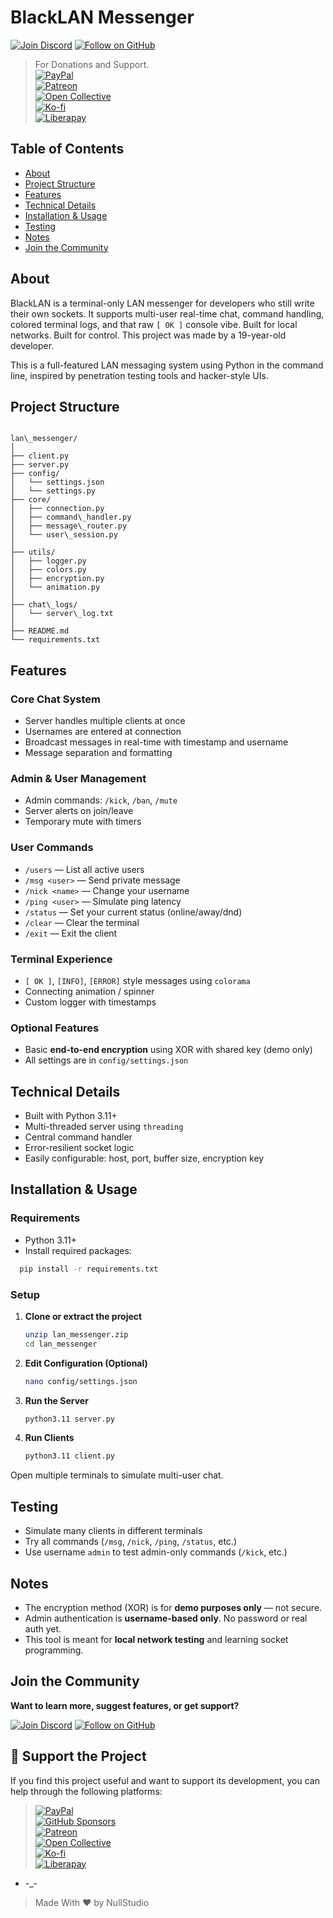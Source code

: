 

# BlackLAN Messenger


[![Join Discord](https://img.shields.io/badge/Join%20Discord-7289DA?style=for-the-badge&logo=discord&logoColor=white)](https://discord.gg/YOUR_INVITE_CODE)
[![Follow on GitHub](https://img.shields.io/badge/Follow%20on-GitHub-181717?style=for-the-badge&logo=github&logoColor=white)](https://github.com/NullStudio-dev)

> For Donations and Support. <br>
[![PayPal](https://img.shields.io/badge/PayPal-Donate-blue.svg?logo=paypal)](https://paypal.me/ayoubzel)  
[![Patreon](https://img.shields.io/badge/Patreon-Support-orange.svg?logo=patreon)](https://patreon.com/NullStudio001)  
[![Open Collective](https://img.shields.io/badge/Open%20Collective-Contribute-9cf.svg?logo=open-collective)](https://opencollective.com/rdxfgxy1)  
[![Ko-fi](https://img.shields.io/badge/Ko--fi-Donate-ff5f5f?logo=ko-fi)](https://ko-fi.com/kyrosdev)  
[![Liberapay](https://img.shields.io/badge/Liberapay-Donate-yellow.svg?logo=liberapay)](https://liberapay.com/kyros)  




## Table of Contents

* [About](#about) 
* [Project Structure](#project-structure)
* [Features](#features)
* [Technical Details](#technical-details)
* [Installation & Usage](#installation--usage)
* [Testing](#testing)
* [Notes](#notes)
* [Join the Community](#join-the-community)



## About

BlackLAN is a terminal-only LAN messenger for developers who still write their own sockets. It supports multi-user real-time chat, command handling, colored terminal logs, and that raw `[ OK ]` console vibe. Built for local networks. Built for control. This project was made by a 19-year-old developer.

This is a full-featured LAN messaging system using Python in the command line, inspired by penetration testing tools and hacker-style UIs.



## Project Structure

```

lan\_messenger/
│
├── client.py
├── server.py
├── config/
│   └── settings.json
│   └── settings.py
├── core/
│   ├── connection.py
│   ├── command\_handler.py
│   ├── message\_router.py
│   └── user\_session.py
│
├── utils/
│   ├── logger.py
│   ├── colors.py
│   ├── encryption.py
│   └── animation.py
│
├── chat\_logs/
│   └── server\_log.txt
│
├── README.md
└── requirements.txt

````



## Features

### Core Chat System

* Server handles multiple clients at once
* Usernames are entered at connection
* Broadcast messages in real-time with timestamp and username
* Message separation and formatting

### Admin & User Management

* Admin commands: `/kick`, `/ban`, `/mute`
* Server alerts on join/leave
* Temporary mute with timers

### User Commands

* `/users` — List all active users  
* `/msg <user>` — Send private message  
* `/nick <name>` — Change your username  
* `/ping <user>` — Simulate ping latency  
* `/status` — Set your current status (online/away/dnd)  
* `/clear` — Clear the terminal  
* `/exit` — Exit the client

### Terminal Experience

* `[ OK ]`, `[INFO]`, `[ERROR]` style messages using `colorama`
* Connecting animation / spinner
* Custom logger with timestamps

### Optional Features

* Basic **end-to-end encryption** using XOR with shared key (demo only)
* All settings are in `config/settings.json`



## Technical Details

* Built with Python 3.11+
* Multi-threaded server using `threading`
* Central command handler
* Error-resilient socket logic
* Easily configurable: host, port, buffer size, encryption key



## Installation & Usage

### Requirements

* Python 3.11+
* Install required packages:

```bash
  pip install -r requirements.txt
```

### Setup

1. **Clone or extract the project**

   ```bash
   unzip lan_messenger.zip
   cd lan_messenger
   ```

2. **Edit Configuration (Optional)**

   ```bash
   nano config/settings.json
   ```

3. **Run the Server**

   ```bash
   python3.11 server.py
   ```

4. **Run Clients**

   ```bash
   python3.11 client.py
   ```

Open multiple terminals to simulate multi-user chat.



## Testing

* Simulate many clients in different terminals
* Try all commands (`/msg`, `/nick`, `/ping`, `/status`, etc.)
* Use username `admin` to test admin-only commands (`/kick`, etc.)



## Notes

* The encryption method (XOR) is for **demo purposes only** — not secure.
* Admin authentication is **username-based only**. No password or real auth yet.
* This tool is meant for **local network testing** and learning socket programming.

## Join the Community

**Want to learn more, suggest features, or get support?**

[![Join Discord](https://img.shields.io/badge/Join%20Discord-7289DA?style=for-the-badge&logo=discord&logoColor=white)](https://discord.gg/YOUR_INVITE_CODE)
[![Follow on GitHub](https://img.shields.io/badge/Follow%20on-GitHub-181717?style=for-the-badge&logo=github&logoColor=white)](https://github.com/NullStudio-dev)

## 💖 Support the Project

If you find this project useful and want to support its development, you can help through the following platforms:

>[![PayPal](https://img.shields.io/badge/PayPal-Donate-blue.svg?logo=paypal)](https://paypal.me/ayoubzel)  
[![GitHub Sponsors](https://img.shields.io/badge/Sponsor-GitHub-333.svg?logo=github)](https://github.com/sponsors/RDXFGXY1)  
[![Patreon](https://img.shields.io/badge/Patreon-Support-orange.svg?logo=patreon)](https://patreon.com/NullStudio001)  
[![Open Collective](https://img.shields.io/badge/Open%20Collective-Contribute-9cf.svg?logo=open-collective)](https://opencollective.com/rdxfgxy1)  
[![Ko-fi](https://img.shields.io/badge/Ko--fi-Donate-ff5f5f?logo=ko-fi)](https://ko-fi.com/kyrosdev)  
[![Liberapay](https://img.shields.io/badge/Liberapay-Donate-yellow.svg?logo=liberapay)](https://liberapay.com/kyros)  
- -_-
> Made With ❤️ by NullStudio
